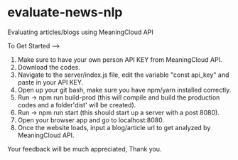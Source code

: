 # evaluate-news-nlp
 Evaluating articles/blogs using MeaningCloud API

 To Get Started -->
 1. Make sure to have your own person API KEY from MeaningCloud API.
 2. Download the codes.
 3. Navigate to the server/index.js file, edit the variable "const api_key" and paste in your API KEY.
 4. Open up your git bash, make sure you have npm/yarn installed correctly.
 5. Run -> npm run build-prod (this will compile and build the production codes and a folder'dist' will be created).
 6. Run -> npm run start (this should start up a server with a post 8080).
 7. Open your browser app and go to localhost:8080.
 8. Once the website loads, input a blog/article url to get analyzed by MeaningCloud API.

 Your feedback will be much appreciated,
 Thank you.
